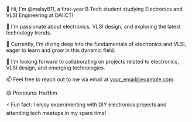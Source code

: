👋 Hi, I'm @malay811, a first-year B.Tech student studying Electronics and VLSI Engineering at DAIICT!

👀 I'm passionate about electronics, VLSI design, and exploring the latest technology trends.

🌱 Currently, I'm diving deep into the fundamentals of electronics and VLSI, eager to learn and grow in this dynamic field.

💞️ I'm looking forward to collaborating on projects related to electronics, VLSI design, and emerging technologies.

📫 Feel free to reach out to me via email at your_email@example.com.

😄 Pronouns: He/Him

⚡ Fun fact: I enjoy experimenting with DIY electronics projects and attending tech meetups in my spare time!

<!---
malay811/malay811 is a ✨ special ✨ repository because its `README.md` (this file) appears on your GitHub profile.
You can click the Preview link to take a look at your changes.
--->
